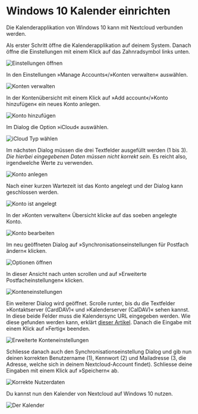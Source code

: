 # Windows 10 Kalender einrichten

Die Kalenderapplikation von Windows 10 kann mit Nextcloud verbunden werden.

Als erster Schritt öffne die Kalenderapplikation auf deinem System. Danach öffne die Einstellungen mit einem Klick auf das Zahnradsymbol links unten.

![Einstellungen öffnen](./assets/cal-01.png)

In den Einstellungen »Manage Accounts«/»Konten verwalten« auswählen.

![Konten verwalten](./assets/cal-02.png)

In der Kontenübersicht mit einem Klick auf »Add account«/»Konto hinzufügen« ein neues Konto anlegen.

![Konto hinzufügen](./assets/cal-03.png)

Im Dialog die Option »iCloud« auswählen.

![iCloud Typ wählen](./assets/cal-04.png)

Im nächsten Dialog müssen die drei Textfelder ausgefüllt werden (1 bis 3). _Die hierbei eingegebenen Daten müssen nicht korrekt sein._  Es reicht also, irgendwelche Werte zu verwenden.

![Konto anlegen](./assets/cal-05.png)

Nach einer kurzen Wartezeit ist das Konto angelegt und der Dialog kann geschlossen werden.

![Konto ist angelegt](./assets/cal-06.png)

In der »Konten verwalten« Übersicht klicke auf das soeben angelegte Konto.

![Konto bearbeiten](./assets/cal-07.png)

Im neu geöffneten Dialog auf »Synchronisationseinstellungen für Postfach ändern« klicken.

![Optionen öffnen](./assets/cal-08.png)

In dieser Ansicht nach unten scrollen und auf »Erweiterte Postfacheinstellungen« klicken.

![Konteneinstellungen](./assets/cal-09.png)

Ein weiterer Dialog wird geöffnet. Scrolle runter, bis du die Textfelder »Kontaktserver (CardDAV)« und »Kalenderserver (CalDAV)« sehen kannst. In diese beide Felder muss die Kalendersync URL eingegeben werden. Wie diese gefunden werden kann, erklärt [dieser Artikel](/clients/general/cal-url/index.html). Danach die Eingabe mit einem Klick auf »Fertig« beenden.

![Erweiterte Konteneinstellungen](./assets/cal-10.png)

Schliesse danach auch den Synchronisationseinstellung Dialog und gib nun deinen korrekten Benutzername (1), Kennwort (2) und Mailadresse (3, die Adresse, welche sich in deinem Nextcloud-Account findet). Schliesse deine Eingaben mit einem Klick auf »Speichern« ab.

![Korrekte Nutzerdaten](./assets/cal-11.png)

Du kannst nun den Kalender von Nextcloud auf Windows 10 nutzen.

![Der Kalender](./assets/cal-12.png)

